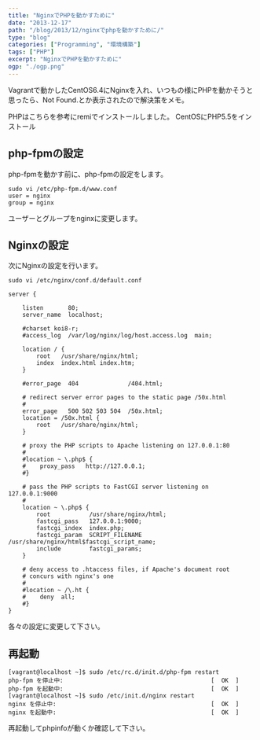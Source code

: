 ```yaml
---
title: "NginxでPHPを動かすために"
date: "2013-12-17"
path: "/blog/2013/12/nginxでphpを動かすために/"
type: "blog"
categories: ["Programming", "環境構築"]
tags: ["PHP"]
excerpt: "NginxでPHPを動かすために"
ogp: "./ogp.png"
---
```


Vagrantで動かしたCentOS6.4にNginxを入れ、いつもの様にPHPを動かそうと思ったら、Not Found.とか表示されたので解決策をメモ。

PHPはこちらを参考にremiでインストールしました。 CentOSにPHP5.5をインストール

## php-fpmの設定
php-fpmを動かす前に、php-fpmの設定をします。

```
sudo vi /etc/php-fpm.d/www.conf
user = nginx
group = nginx
```
ユーザーとグループをnginxに変更します。

## Nginxの設定

次にNginxの設定を行います。

```
sudo vi /etc/nginx/conf.d/default.conf
```

```
server {

    listen       80;
    server_name  localhost;

    #charset koi8-r;
    #access_log  /var/log/nginx/log/host.access.log  main;

    location / {
        root   /usr/share/nginx/html;
        index  index.html index.htm;
    }

    #error_page  404              /404.html;

    # redirect server error pages to the static page /50x.html
    #
    error_page   500 502 503 504  /50x.html;
    location = /50x.html {
        root   /usr/share/nginx/html;
    }

    # proxy the PHP scripts to Apache listening on 127.0.0.1:80
    #
    #location ~ \.php$ {
    #    proxy_pass   http://127.0.0.1;
    #}

    # pass the PHP scripts to FastCGI server listening on 127.0.0.1:9000
    #
    location ~ \.php$ {
        root           /usr/share/nginx/html;
        fastcgi_pass   127.0.0.1:9000;
        fastcgi_index  index.php;
        fastcgi_param  SCRIPT_FILENAME  /usr/share/nginx/html$fastcgi_script_name;
        include        fastcgi_params;
    }

    # deny access to .htaccess files, if Apache's document root
    # concurs with nginx's one
    #
    #location ~ /\.ht {
    #    deny  all;
    #}
}
```
各々の設定に変更して下さい。

## 再起動

```
[vagrant@localhost ~]$ sudo /etc/rc.d/init.d/php-fpm restart
php-fpm を停止中:                                          [  OK  ]
php-fpm を起動中:                                          [  OK  ]
[vagrant@localhost ~]$ sudo /etc/init.d/nginx restart
nginx を停止中:                                            [  OK  ]
nginx を起動中:                                            [  OK  ]
```
再起動してphpinfoが動くか確認して下さい。

